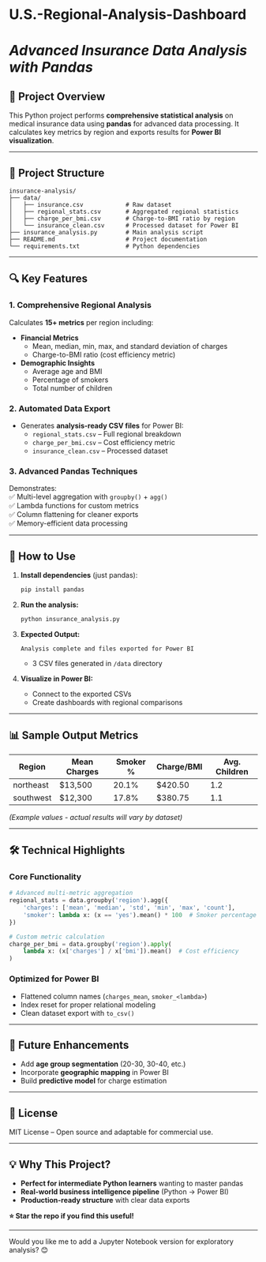 # **U.S.-Regional-Analysis-Dashboard**

# *Advanced Insurance Data Analysis with Pandas* 

## **📌 Project Overview**  
This Python project performs **comprehensive statistical analysis** on medical insurance data using **pandas** for advanced data processing. It calculates key metrics by region and exports results for **Power BI visualization**.  

---

## **📂 Project Structure**  
```
insurance-analysis/  
├── data/  
│   ├── insurance.csv            # Raw dataset  
│   ├── regional_stats.csv       # Aggregated regional statistics  
│   ├── charge_per_bmi.csv       # Charge-to-BMI ratio by region  
│   └── insurance_clean.csv      # Processed dataset for Power BI  
├── insurance_analysis.py        # Main analysis script  
├── README.md                    # Project documentation  
└── requirements.txt             # Python dependencies  
```

---

## **🔍 Key Features**  

### **1. Comprehensive Regional Analysis**  
Calculates **15+ metrics** per region including:  
- **Financial Metrics**  
  - Mean, median, min, max, and standard deviation of charges  
  - Charge-to-BMI ratio (cost efficiency metric)  
- **Demographic Insights**  
  - Average age and BMI  
  - Percentage of smokers  
  - Total number of children  

### **2. Automated Data Export**  
- Generates **analysis-ready CSV files** for Power BI:  
  - `regional_stats.csv` – Full regional breakdown  
  - `charge_per_bmi.csv` – Cost efficiency metric  
  - `insurance_clean.csv` – Processed dataset  

### **3. Advanced Pandas Techniques**  
Demonstrates:  
✅ Multi-level aggregation with `groupby()` + `agg()`  
✅ Lambda functions for custom metrics  
✅ Column flattening for cleaner exports  
✅ Memory-efficient data processing  

---

## **🚀 How to Use**  

1. **Install dependencies** (just pandas):  
   ```sh
   pip install pandas
   ```

2. **Run the analysis:**  
   ```sh
   python insurance_analysis.py
   ```

3. **Expected Output:**  
   ```
   Analysis complete and files exported for Power BI
   ```
   + 3 CSV files generated in `/data` directory  

4. **Visualize in Power BI:**  
   - Connect to the exported CSVs  
   - Create dashboards with regional comparisons  

---

## **📊 Sample Output Metrics**  

| Region    | Mean Charges | Smoker % | Charge/BMI | Avg. Children |  
|-----------|-------------|----------|------------|---------------|  
| northeast | $13,500     | 20.1%    | $420.50    | 1.2           |  
| southwest | $12,300     | 17.8%    | $380.75    | 1.1           |  

*(Example values - actual results will vary by dataset)*  

---

## **🛠️ Technical Highlights**  

### **Core Functionality**  
```python
# Advanced multi-metric aggregation
regional_stats = data.groupby('region').agg({
    'charges': ['mean', 'median', 'std', 'min', 'max', 'count'],
    'smoker': lambda x: (x == 'yes').mean() * 100  # Smoker percentage
})

# Custom metric calculation
charge_per_bmi = data.groupby('region').apply(
    lambda x: (x['charges'] / x['bmi']).mean()  # Cost efficiency
)
```

### **Optimized for Power BI**  
- Flattened column names (`charges_mean`, `smoker_<lambda>`)  
- Index reset for proper relational modeling  
- Clean dataset export with `to_csv()`  

---

## **🔮 Future Enhancements**  
- Add **age group segmentation** (20-30, 30-40, etc.)  
- Incorporate **geographic mapping** in Power BI  
- Build **predictive model** for charge estimation  

---

## **📜 License**  
MIT License – Open source and adaptable for commercial use.  

---

## **💡 Why This Project?**  
- **Perfect for intermediate Python learners** wanting to master pandas  
- **Real-world business intelligence pipeline** (Python → Power BI)  
- **Production-ready structure** with clear data exports  

**⭐ Star the repo if you find this useful!**  

--- 

Would you like me to add a Jupyter Notebook version for exploratory analysis? 😊
